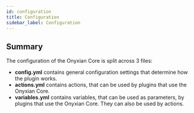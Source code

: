 ```yaml
---
id: configuration
title: Configuration
sidebar_label: Configuration
---
```


## Summary

The configuration of the Onyxian Core is split across 3 files:
- **config.yml** contains general configuration settings that determine how the plugin works.
- **actions.yml** contains actions, that can be used by plugins that use the Onyxian Core.
- **variables.yml** contains variables, that can be used as parameters, by plugins that use the Onyxian Core. They can also be used by actions.
